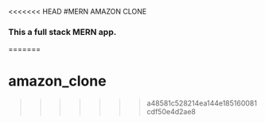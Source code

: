 <<<<<<< HEAD
#MERN AMAZON CLONE

### This a full stack MERN app.
=======
# amazon_clone
>>>>>>> a48581c528214ea144e185160081cdf50e4d2ae8
